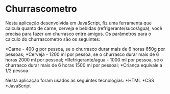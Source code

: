 # Churrascometro

Nesta aplicação desenvolvida em JavaScript, fiz uma ferramenta que calcula quanto de carne, cerveja e bebidas (refrigerante/suco/água), você precisa para fazer um churrasco entre amigos. Os parâmetros para o calculo do churrascometro são os seguintes:

*Carne - 400 g por pessoa, se o churrasco durar mais de 6 horas 650g por pessoas;
*Cerveja - 1200 ml por pessoa, se o churrasco durar mais de 6 horas 2000 ml por pessoal;
*Refrigerante/agua - 1000 ml por pessoa, se o churrasco durar mais de 6 horas 1500 ml por pessoal;
*Criança equivale a 1/2 pessoa.


Nesta aplicação foram usados as seguintes tecnologias:
*HTML
*CSS
*JavaScript
